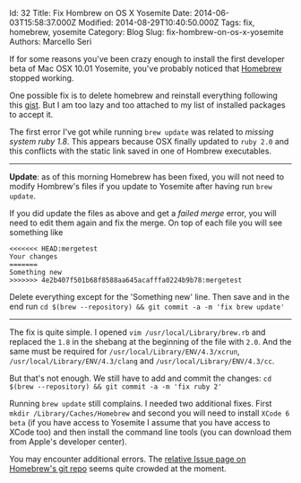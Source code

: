 Id: 32
Title: Fix Hombrew on OS X Yosemite
Date: 2014-06-03T15:58:37.000Z
Modified: 2014-08-29T10:40:50.000Z
Tags: fix, homebrew, yosemite
Category: Blog
Slug: fix-hombrew-on-os-x-yosemite
Authors: Marcello Seri

If for some reasons you've been crazy enough to install the first developer beta of Mac OSX 10.01 Yosemite, you've probably noticed that [Homebrew](http://brew.sh/) stopped working.

One possible fix is to delete homebrew and reinstall everything following this [gist](https://gist.github.com/jpincheira/bd3698fee46735fac252). But I am too lazy and too attached to my list of installed packages to accept it.

The first error I've got while running `brew update` was related to _missing system ruby 1.8_. This appears because OSX finally updated to `ruby 2.0` and this conflicts with the static link saved in one of Hombrew executables.

------

**Update**: as of this morning Homebrew has been fixed, you will not need to modify Hombrew's files if you update to Yosemite after having run `brew update`.

If you did update the files as above and get a _failed merge_ error, you will need to edit them again and fix the merge. On top of each file you will see something like
```
<<<<<<< HEAD:mergetest
Your changes
=======
Something new
>>>>>>> 4e2b407f501b68f8588aa645acafffa0224b9b78:mergetest
```
Delete everything except for the 'Something new' line. Then save and in the end run `cd $(brew --repository) && git commit -a -m 'fix brew update'`

------

The fix is quite simple. I opened `vim /usr/local/Library/brew.rb` and replaced the `1.8` in the shebang at the beginning of the file with `2.0`.
And the same must be required for `/usr/local/Library/ENV/4.3/xcrun`, `/usr/local/Library/ENV/4.3/clang` and `/usr/local/Library/ENV/4.3/cc`.

But that's not enough. We still have to add and commit the changes: `cd $(brew --repository) && git commit -a -m 'fix ruby 2'`

Running `brew update` still complains. I needed two additional fixes. First `mkdir /Library/Caches/Homebrew` and second you will need to install `XCode 6 beta` (if you have access to Yosemite I assume that you have access to XCode too) and then install the command line tools (you can download them from Apple's developer center).

You may encounter additional errors. The [relative Issue page on Homebrew's git repo](https://github.com/Homebrew/homebrew/issues/29795) seems quite crowded at the moment.

